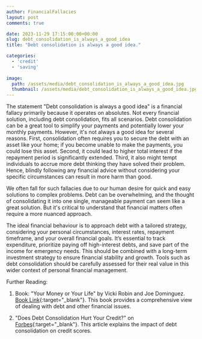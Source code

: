 ```yaml
---
author: FinancialFallacies
layout: post
comments: true

date: 2023-11-29 17:15:00:00+00:00  
slug: debt_consolidation_is_always_a_good_idea
title: "Debt consolidation is always a good idea."

categories:
  - 'credit'
  - 'saving'
  
image:
  path: /assets/media/debt_consolidation_is_always_a_good_idea.jpg
  thumbnail: /assets/media/debt_consolidation_is_always_a_good_idea.jpg
---
```


The statement "Debt consolidation is always a good idea" is a financial fallacy primarily because it operates on absolutes. Not every financial solution, including debt consolidation, fits all scenarios. Debt consolidation can be a great tool to simplify your payments and potentially lower your monthly payments. However, it's not always a good idea for several reasons. First, consolidation often requires you to secure the debt with an asset like your home; if you become unable to make the payments, you could lose this asset. Second, it could lead to higher total interest if the repayment period is significantly extended. Third, it also might tempt individuals to accrue more debt thinking they have solved their problem. Hence, blindly following any financial advice without considering your specific circumstances can result in more harm than good.

We often fall for such fallacies due to our human desire for quick and easy solutions to complex problems. Debt can be overwhelming, and the thought of consolidating it into one single, manageable payment can seem like a great solution. But it's critical to understand that financial matters often require a more nuanced approach.

The ideal financial behaviour is to approach debt with a tailored strategy, considering your personal circumstances, interest rates, repayment timeframe, and your overall financial goals. It’s essential to track expenditure, prioritize paying off high-interest debts, and save part of the income for emergency needs. This should be combined with a long-term investment strategy to ensure financial stability and growth. Tools such as debt consolidation should be carefully assessed for their real value in this wider context of personal financial management. 

Further Reading:

1. Book: "Your Money or Your Life" by Vicki Robin and Joe Dominguez. [Book Link](https://www.amazon.com/Your-Money-Life-Transforming-Relationship/dp/0143115766/ref=nosim?tag=financialfall-20){:target="_blank"}. 
This book provides a comprehensive view of dealing with debt and other financial issues.

2. "Does Debt Consolidation Hurt Your Credit?" on [Forbes](https://www.forbes.com/advisor/debt-relief/does-debt-consolidation-hurt-your-credit/){:target="_blank"}. 
This article explains the impact of debt consolidation on credit scores.

